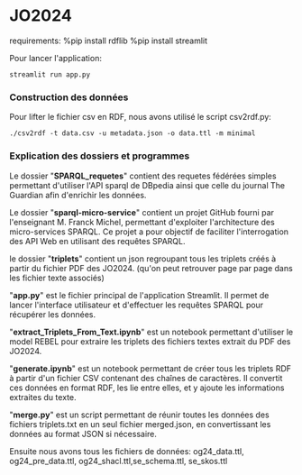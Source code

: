 # JO2024

requirements: 
%pip install rdflib
%pip install streamlit

Pour lancer l'application:
``` 
streamlit run app.py
```


### Construction des données
Pour lifter le fichier csv en RDF, nous avons utilisé le script csv2rdf.py:
```
./csv2rdf -t data.csv -u metadata.json -o data.ttl -m minimal
```
### Explication des dossiers et programmes
Le dossier "**SPARQL_requetes**" contient des requetes fédérées simples permettant d'utiliser l'API sparql de DBpedia ainsi que celle du journal The Guardian afin d'enrichir les données.

Le dossier "**sparql-micro-service**" contient un projet GitHub fourni par l'enseignant M. Franck Michel, permettant d'exploiter l'architecture des micro-services SPARQL. Ce projet a pour objectif de faciliter l'interrogation des API Web en utilisant des requêtes SPARQL.

le dossier "**triplets**" contient un json regroupant tous les triplets créés à partir du fichier PDF des JO2024. (qu'on peut retrouver page par page dans les fichier texte associés)

"**app.py**" est le fichier principal de l'application Streamlit. Il permet de lancer l'interface utilisateur et d'effectuer les requêtes SPARQL pour récupérer les données.

"**extract_Triplets_From_Text.ipynb**" est un notebook permettant d'utiliser le model REBEL pour extraire les triplets des fichiers textes extrait du PDF des JO2024.

"**generate.ipynb**" est un notebook permettant de créer tous les triplets RDF à partir d'un fichier CSV contenant des chaînes de caractères. Il convertit ces données en format RDF, les lie entre elles, et y ajoute les informations extraites du texte.

"**merge.py**" est un script permettant de réunir toutes les données des fichiers triplets.txt en un seul fichier merged.json, en convertissant les données au format JSON si nécessaire.

Ensuite nous avons tous les fichiers de données:
og24_data.ttl, og24_pre_data.ttl, og24_shacl.ttl,se_schema.ttl, se_skos.ttl

